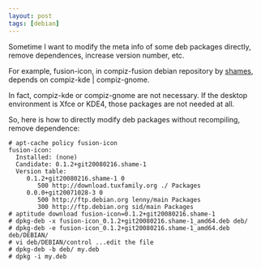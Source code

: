 ```yaml
---
layout: post
tags: [debian]
---
```

Sometime I want to modify the meta info of some deb packages directly, remove
dependences, increase version number, etc.

For example, fusion-icon, in compiz-fusion debian repository by [shames][],
depends on compiz-kde | compiz-gnome.

  [shames]: http://download.tuxfamily.org/shames/debian-lenny/desktopfx/unstable/

In fact, compiz-kde or compiz-gnome are not necessary. If the desktop
environment is Xfce or KDE4, those packages are not needed at all.

So, here is how to directly modify deb packages without recompiling, remove
dependence:

    # apt-cache policy fusion-icon
    fusion-icon:
      Installed: (none)
      Candidate: 0.1.2+git20080216.shame-1
      Version table:
         0.1.2+git20080216.shame-1 0
            500 http://download.tuxfamily.org ./ Packages
         0.0.0+git20071028-3 0
            500 http://ftp.debian.org lenny/main Packages
            300 http://ftp.debian.org sid/main Packages
    # aptitude download fusion-icon=0.1.2+git20080216.shame-1
    # dpkg-deb -x fusion-icon_0.1.2+git20080216.shame-1_amd64.deb deb/
    # dpkg-deb -e fusion-icon_0.1.2+git20080216.shame-1_amd64.deb deb/DEBIAN/
    # vi deb/DEBIAN/control ...edit the file
    # dpkg-deb -b deb/ my.deb
    # dpkg -i my.deb
